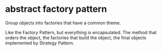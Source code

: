 # abstract factory pattern

Group objects into factories that have a common theme.

Like the Factory Pattern, but everything is encapsulated. The method that orders the object, the factories that build the object, the final objects implemented by Strategy Pattern.
